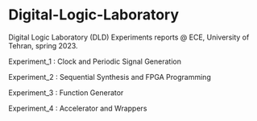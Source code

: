 # Digital-Logic-Laboratory

Digital Logic Laboratory (DLD) Experiments reports @ ECE, University of Tehran, spring 2023.


Experiment_1 : Clock and Periodic Signal Generation

Experiment_2 : Sequential Synthesis and FPGA Programming

Experiment_3 : Function Generator

Experiment_4 : Accelerator and Wrappers
